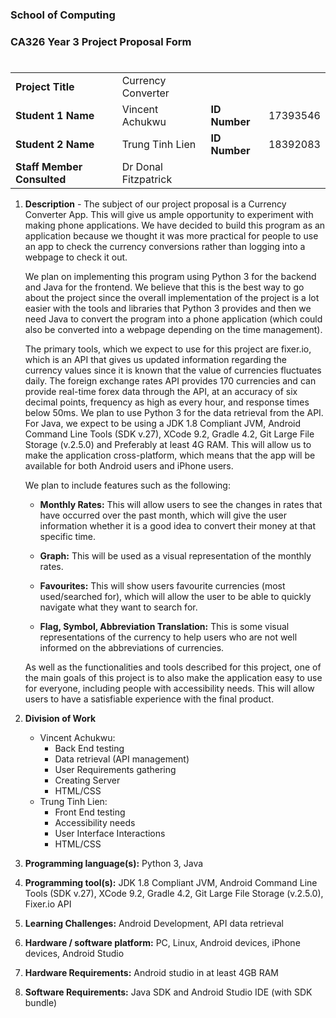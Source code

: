 ### School of Computing
### CA326 Year 3 Project Proposal Form

#
|                          |                    |             |        |
|--------------------------|--------------------|-------------|--------|
|**Project Title**         |Currency Converter  |             |        |
|**Student 1 Name**        |Vincent Achukwu     |**ID Number**|17393546|
|**Student 2 Name**        |Trung Tinh Lien     |**ID Number**|18392083|
|**Staff Member Consulted**|Dr Donal Fitzpatrick|             |        |

1.  **Description** - The subject of our project proposal is a Currency Converter App. This will give us ample opportunity to experiment with making phone applications. We have decided to build this program as an application because we thought it was more practical for people to use an app to check the currency conversions rather than logging into a webpage to check it out. 

    We plan on implementing this program using Python 3 for the backend and Java for the frontend. We believe that this is the best way to go about the project since the overall implementation of the project is a lot easier with the tools and libraries that Python 3 provides and then we need Java to convert the program into a phone application (which could also be converted into a webpage depending on the time management).

    The primary tools, which we expect to use for this project are fixer.io, which is an API that gives us updated information regarding the currency values since it is known that the value of currencies fluctuates daily. The foreign exchange rates API provides 170 currencies and can provide real-time forex data through the API, at an accuracy of six decimal points, frequency as high as every hour, and response times below 50ms. We plan to use Python 3 for the data retrieval from the API. For Java, we expect to be using a JDK 1.8 Compliant JVM, Android Command Line Tools (SDK v.27), XCode 9.2, Gradle 4.2, Git Large File Storage (v.2.5.0) and Preferably at least 4G RAM. This will allow us to make the application cross-platform, which means that the app will be available for both Android users and iPhone users.
    
    We plan to include features such as the following:
    * **Monthly Rates:**
    This will allow users to see the changes in rates that have occurred over the past month, which will give the user information whether it is a good idea to convert their money at that specific time. 

    * **Graph:**
    This will be used as a visual representation of the monthly rates.

    * **Favourites:**
    This will show users favourite currencies (most used/searched for), which will allow the user to be able to quickly navigate what they want to search for.

    * **Flag, Symbol, Abbreviation Translation:**
    This is some visual representations of the currency to help users who are not well informed on the abbreviations of currencies. 

    As well as the functionalities and tools described for this project, one of the main goals of this project is to also make the application easy to use for everyone, including people with accessibility needs. This will allow users to have a satisfiable experience with the final product.

2.  **Division of Work**

    * Vincent Achukwu:
        * Back End testing
        * Data retrieval (API management)
        * User Requirements gathering
        * Creating Server
        * HTML/CSS
    * Trung Tinh Lien:
        * Front End testing
        * Accessibility needs
        * User Interface Interactions
        * HTML/CSS

3.  **Programming language(s):** Python 3, Java

4.  **Programming tool(s):** JDK 1.8 Compliant JVM, Android Command Line Tools (SDK v.27), XCode 9.2, Gradle 4.2, Git Large File Storage (v.2.5.0), Fixer.io API

5.  **Learning Challenges:** Android Development, API data retrieval

6.  **Hardware / software platform:** PC, Linux, Android devices, iPhone devices, Android Studio

7.  **Hardware Requirements:** Android studio in at least 4GB RAM

8.  **Software Requirements:** Java SDK and Android Studio IDE (with SDK bundle)
